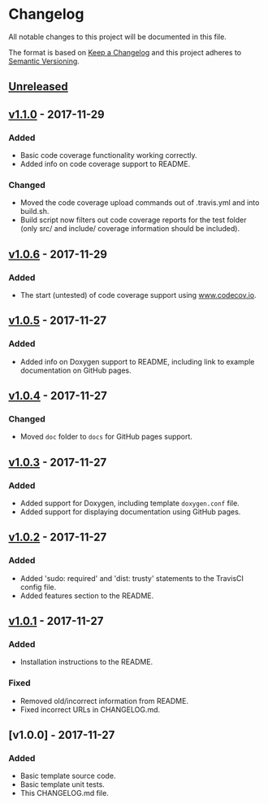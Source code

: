 # Changelog
All notable changes to this project will be documented in this file.

The format is based on [Keep a Changelog](http://keepachangelog.com/en/1.0.0/)
and this project adheres to [Semantic Versioning](http://semver.org/spec/v2.0.0.html).

## [Unreleased]

## [v1.1.0] - 2017-11-29

### Added
- Basic code coverage functionality working correctly.
- Added info on code coverage support to README.

### Changed
- Moved the code coverage upload commands out of .travis.yml and into build.sh.
- Build script now filters out code coverage reports for the test folder (only src/ and include/ coverage information should be included).

## [v1.0.6] - 2017-11-29

### Added
- The start (untested) of code coverage support using www.codecov.io.

## [v1.0.5] - 2017-11-27

### Added
- Added info on Doxygen support to README, including link to example documentation on GitHub pages.

## [v1.0.4] - 2017-11-27

### Changed
- Moved `doc` folder to `docs` for GitHub pages support.

## [v1.0.3] - 2017-11-27

### Added
- Added support for Doxygen, including template `doxygen.conf` file.
- Added support for displaying documentation using GitHub pages.

## [v1.0.2] - 2017-11-27

### Added
- Added 'sudo: required' and 'dist: trusty' statements to the TravisCI config file.
- Added features section to the README.

## [v1.0.1] - 2017-11-27

### Added
- Installation instructions to the README.

### Fixed
- Removed old/incorrect information from README.
- Fixed incorrect URLs in CHANGELOG.md.

## [v1.0.0] - 2017-11-27

### Added
- Basic template source code.
- Basic template unit tests.
- This CHANGELOG.md file.

[Unreleased]: https://github.com/mbedded-ninja/CppTemplate/compare/v1.1.0...HEAD
[v1.1.0]: https://github.com/mbedded-ninja/CppTemplate/compare/v1.0.6...v1.1.0
[v1.0.6]: https://github.com/mbedded-ninja/CppTemplate/compare/v1.0.5...v1.0.6
[v1.0.5]: https://github.com/mbedded-ninja/CppTemplate/compare/v1.0.4...v1.0.5
[v1.0.4]: https://github.com/mbedded-ninja/CppTemplate/compare/v1.0.3...v1.0.4
[v1.0.3]: https://github.com/mbedded-ninja/CppTemplate/compare/v1.0.2...v1.0.3
[v1.0.2]: https://github.com/mbedded-ninja/CppTemplate/compare/v1.0.1...v1.0.2
[v1.0.1]: https://github.com/mbedded-ninja/CppTemplate/compare/v1.0.0...v1.0.1